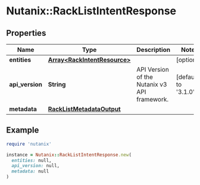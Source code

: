 # Nutanix::RackListIntentResponse

## Properties

| Name | Type | Description | Notes |
| ---- | ---- | ----------- | ----- |
| **entities** | [**Array&lt;RackIntentResource&gt;**](RackIntentResource.md) |  | [optional] |
| **api_version** | **String** | API Version of the Nutanix v3 API framework. | [default to &#39;3.1.0&#39;] |
| **metadata** | [**RackListMetadataOutput**](RackListMetadataOutput.md) |  |  |

## Example

```ruby
require 'nutanix'

instance = Nutanix::RackListIntentResponse.new(
  entities: null,
  api_version: null,
  metadata: null
)
```

